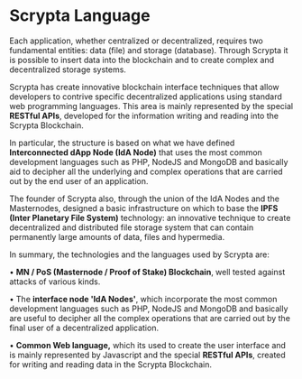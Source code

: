 # Scrypta Language

Each application, whether centralized or decentralized, requires two fundamental entities: data (file) and storage (database). Through Scrypta it is possible to insert data into the blockchain and to create complex and decentralized storage systems. 

Scrypta has create innovative blockchain interface techniques that allow developers to contrive specific decentralized applications using standard web programming languages. This area is mainly represented by the special **RESTful APIs**, developed for the information writing and reading into the Scrypta Blockchain. 

In particular, the structure is based on what we have defined **Interconnected dApp Node (IdA Node)** that uses the most common development languages such as PHP, NodeJS and MongoDB and basically aid to decipher all the underlying and complex operations that are carried out by the end user of an application. 

The founder of Scrypta also, through the union of the IdA Nodes and the Masternodes, designed a basic infrastructure on which to base the **IPFS (Inter Planetary File System)** technology: an innovative technique to create decentralized and distributed file storage system that can contain permanently large amounts of data, files and hypermedia. 

In summary, the technologies and the languages used by Scrypta are:

• **MN / PoS (Masternode / Proof of Stake) Blockchain**, well tested against attacks of various kinds. 

• The **interface node 'IdA Nodes'**, which incorporate the most common development languages such as PHP, NodeJS and MongoDB and basically are useful to decipher all the complex operations that are carried out by the final user of a decentralized application. 
 
• **Common Web language,** which its used to create the user interface and is mainly represented by Javascript and the special **RESTful APIs**, created for writing and reading data in the Scrypta Blockchain.

